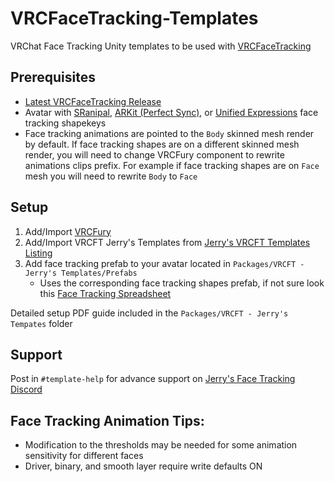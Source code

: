 # VRCFaceTracking-Templates

VRChat Face Tracking Unity templates to be used with [VRCFaceTracking](https://github.com/benaclejames/VRCFaceTracking)

## Prerequisites

* [Latest VRCFaceTracking Release](https://github.com/benaclejames/VRCFaceTracking/releases/latest)
* Avatar with [SRanipal](https://docs.vrcft.io/docs/v4.0/category/intermediate), [ARKit (Perfect Sync)](https://arkit-face-blendshapes.com/), or [Unified Expressions](https://docs.vrcft.io/docs/tutorial-avatars/tutorial-avatars-extras/unified-blendshapes) face tracking shapekeys
* Face tracking animations are pointed to the ```Body``` skinned mesh render by default. If face tracking shapes are on a different skinned mesh render, you will need to change VRCFury component to rewrite animations clips prefix. For example if face tracking shapes are on ```Face``` mesh you will need to rewrite ```Body``` to ```Face```

## Setup 

1. Add/Import [VRCFury](https://vrcfury.com/download)
2. Add/Import VRCFT Jerry's Templates from [Jerry's VRCFT Templates Listing](https://adjerry91.github.io/VRCFaceTracking-Templates/)
3. Add face tracking prefab to your avatar located in ```Packages/VRCFT - Jerry's Templates/Prefabs```
   * Uses the corresponding face tracking shapes prefab, if not sure look this [Face Tracking Spreadsheet](https://docs.google.com/spreadsheets/d/118jo960co3Mgw8eREFVBsaJ7z0GtKNr52IB4Bz99VTA/edit?usp=sharing)

Detailed setup PDF guide included in the ```Packages/VRCFT - Jerry's Tempates``` folder

## Support

Post in ```#template-help``` for advance support on [Jerry's Face Tracking Discord](https://discord.gg/yQtTsVSqx8)

## Face Tracking Animation Tips:

* Modification to the thresholds may be needed for some animation sensitivity for different faces
* Driver, binary, and smooth layer require write defaults ON



